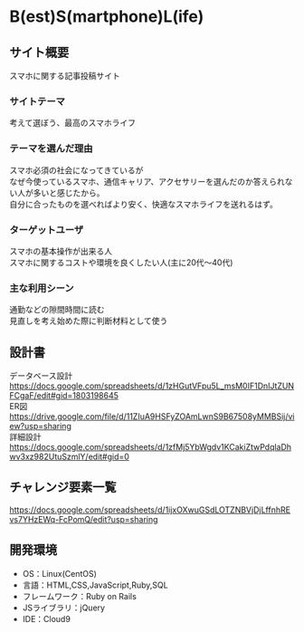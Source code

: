 # B(est)S(martphone)L(ife)

## サイト概要
スマホに関する記事投稿サイト

### サイトテーマ
考えて選ぼう、最高のスマホライフ

### テーマを選んだ理由
スマホ必須の社会になってきているが<br>
なぜ今使っているスマホ、通信キャリア、アクセサリーを選んだのか答えられない人が多いと感じたから。<br>
自分に合ったものを選べればより安く、快適なスマホライフを送れるはず。

### ターゲットユーザ
スマホの基本操作が出来る人<br>
スマホに関するコストや環境を良くしたい人(主に20代～40代)

### 主な利用シーン
通勤などの隙間時間に読む<br>
見直しを考え始めた際に判断材料として使う

## 設計書
データベース設計<br>
https://docs.google.com/spreadsheets/d/1zHGutVFpu5L_msM0IF1DnIJtZUNFCgaF/edit#gid=1803198645<br>
ER図<br>
https://drive.google.com/file/d/11ZIuA9HSFyZOAmLwnS9B67508yMMBSij/view?usp=sharing<br>
詳細設計<br>
https://docs.google.com/spreadsheets/d/1zfMj5YbWgdv1KCakiZtwPdqlaDhwv3xz982UtuSzmlY/edit#gid=0

## チャレンジ要素一覧
https://docs.google.com/spreadsheets/d/1ijxOXwuGSdLOTZNBVjDjLffnhREvs7YHzEWq-FcPomQ/edit?usp=sharing

## 開発環境
- OS：Linux(CentOS)
- 言語：HTML,CSS,JavaScript,Ruby,SQL
- フレームワーク：Ruby on Rails
- JSライブラリ：jQuery
- IDE：Cloud9

